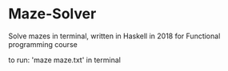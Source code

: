 # Maze-Solver
Solve mazes in terminal, written in Haskell in 2018 for Functional programming course

to run: 'maze maze.txt' in terminal
